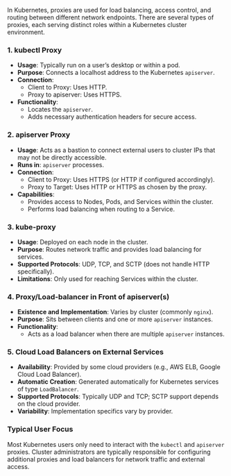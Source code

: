 
In Kubernetes, proxies are used for load balancing, access control, and routing between different network endpoints. There are several types of proxies, each serving distinct roles within a Kubernetes cluster environment.

### 1. **kubectl Proxy**

- **Usage**: Typically run on a user’s desktop or within a pod.
- **Purpose**: Connects a localhost address to the Kubernetes `apiserver`.
- **Connection**:
  - Client to Proxy: Uses HTTP.
  - Proxy to apiserver: Uses HTTPS.
- **Functionality**:
  - Locates the `apiserver`.
  - Adds necessary authentication headers for secure access.  

### 2. **apiserver Proxy**

- **Usage**: Acts as a bastion to connect external users to cluster IPs that may not be directly accessible.
- **Runs in**: `apiserver` processes.
- **Connection**:
  - Client to Proxy: Uses HTTPS (or HTTP if configured accordingly).
  - Proxy to Target: Uses HTTP or HTTPS as chosen by the proxy.
- **Capabilities**:
  - Provides access to Nodes, Pods, and Services within the cluster.
  - Performs load balancing when routing to a Service.

### 3. **kube-proxy**

- **Usage**: Deployed on each node in the cluster.
- **Purpose**: Routes network traffic and provides load balancing for services.
- **Supported Protocols**: UDP, TCP, and SCTP (does not handle HTTP specifically).
- **Limitations**: Only used for reaching Services within the cluster.

### 4. **Proxy/Load-balancer in Front of apiserver(s)**

- **Existence and Implementation**: Varies by cluster (commonly `nginx`).
- **Purpose**: Sits between clients and one or more `apiserver` instances.
- **Functionality**:
  - Acts as a load balancer when there are multiple `apiserver` instances.

### 5. **Cloud Load Balancers on External Services**

- **Availability**: Provided by some cloud providers (e.g., AWS ELB, Google Cloud Load Balancer).
- **Automatic Creation**: Generated automatically for Kubernetes services of type `LoadBalancer`.
- **Supported Protocols**: Typically UDP and TCP; SCTP support depends on the cloud provider.
- **Variability**: Implementation specifics vary by provider.

### **Typical User Focus**

Most Kubernetes users only need to interact with the `kubectl` and `apiserver` proxies. Cluster administrators are typically responsible for configuring additional proxies and load balancers for network traffic and external access.